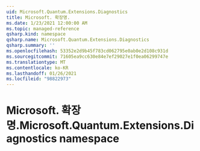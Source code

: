 ```yaml
---
uid: Microsoft.Quantum.Extensions.Diagnostics
title: Microsoft. 확장명.
ms.date: 1/23/2021 12:00:00 AM
ms.topic: managed-reference
qsharp.kind: namespace
qsharp.name: Microsoft.Quantum.Extensions.Diagnostics
qsharp.summary: ''
ms.openlocfilehash: 53352e2d9b45f783cd062795e0ab0e2d108c931d
ms.sourcegitcommit: 71605ea9cc630e84e7ef29027e1f0ea06299747e
ms.translationtype: MT
ms.contentlocale: ko-KR
ms.lasthandoff: 01/26/2021
ms.locfileid: "98822973"
---
```

# <a name="microsoftquantumextensionsdiagnostics-namespace"></a><span data-ttu-id="84879-102">Microsoft. 확장명.</span><span class="sxs-lookup"><span data-stu-id="84879-102">Microsoft.Quantum.Extensions.Diagnostics namespace</span></span>



